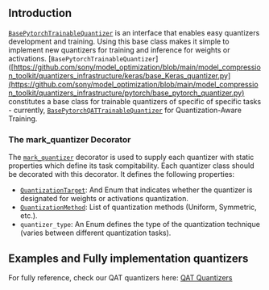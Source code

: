 ## Introduction

[`BasePytorchTrainableQuantizer`](https://github.com/sony/model_optimization/blob/main/model_compression_toolkit/quantizers_infrastructure/pytorch/base_pytorch_quantizer.py) is an interface that enables easy quantizers development and training. 
Using this base class makes it simple to implement new quantizers for training and inference for weights or activations.
[`BasePytorchTrainableQuantizer`]([https://github.com/sony/model_optimization/blob/main/model_compression_toolkit/quantizers_infrastructure/keras/base_Keras_quantizer.py](https://github.com/sony/model_optimization/blob/main/model_compression_toolkit/quantizers_infrastructure/pytorch/base_pytorch_quantizer.py) constitutes a base class for trainable quantizers of specific of specific tasks - currently, [`BasePytorchQATTrainableQuantizer`](https://github.com/sony/model_optimization/blob/main/model_compression_toolkit/qat/pytorch/quantizer/base_pytorch_qat_quantizer.py) for Quantization-Aware Training.

### The mark_quantizer Decorator
The [`mark_quantizer`](https://github.com/sony/model_optimization/blob/main/model_compression_toolkit/quantizers_infrastructure/common/base_inferable_quantizer.py) decorator is used to supply each quantizer with static properties which define its task compitability. Each quantizer class should be decorated with this decorator. It defines the following properties:
 - [`QuantizationTarget`](https://github.com/sony/model_optimization/blob/main/model_compression_toolkit/quantizers_infrastructure/common/base_inferable_quantizer.py): And Enum that indicates whether the quantizer is designated for weights or activations quantization.
 - [`QuantizationMethod`](https://github.com/sony/model_optimization/blob/main/model_compression_toolkit/core/common/target_platform/op_quantization_config.py): List of quantization methods (Uniform, Symmetric, etc.).
 - `quantizer_type`: An Enum defines the type of the quantization technique (varies between different quantization tasks).

## Examples and Fully implementation quantizers
For fully reference, check our QAT quantizers here:
[QAT Quantizers](https://github.com/sony/model_optimization/tree/main/model_compression_toolkit/qat/pytorch/quantizer/ste_rounding)
